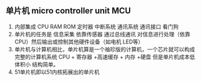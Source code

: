 ## 单片机 micro controller unit MCU
1. 内部集成 CPU RAM ROM 定时器 中断系统 通讯系统 通讯接口 看门狗
2. 单片机的任务是 信息采集 依靠传感器  通过总线通讯  对信息进行处理（依靠CPU）然后输出或控制其他硬件设备（如电机 LED等）
3. 单片机与计算机相比，单片机算是一个袖珍版的计算机，一个芯片就可以构成完整的计算机系统 CPU + 寄存器 +高速缓存 + 内存 +硬盘 但是单片机成本低 体积小 结构简单。
4. 51单片机即以51内核拓展出的单片机
